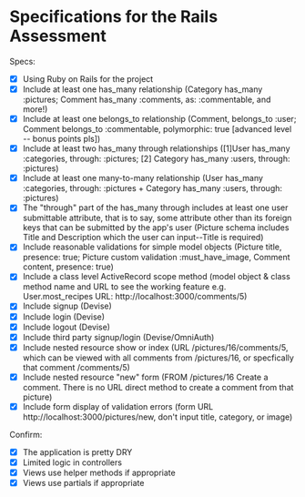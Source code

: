 # Specifications for the Rails Assessment

Specs:
- [x] Using Ruby on Rails for the project
- [X] Include at least one has_many relationship (Category has_many :pictures; Comment has_many :comments, as: :commentable, and more!) 
- [X] Include at least one belongs_to relationship (Comment, belongs_to :user; Comment belongs_to :commentable, polymorphic: true [advanced level -- bonus points pls])
- [X] Include at least two has_many through relationships ([1]User has_many :categories, through: :pictures; [2] Category has_many :users, through: :pictures)
- [X] Include at least one many-to-many relationship (User has_many :categories, through: :pictures + Category has_many :users, through: :pictures)
- [X] The "through" part of the has_many through includes at least one user submittable attribute, that is to say, some attribute other than its foreign keys that can be submitted by the app's user (Picture schema includes Title and Description which the user can input--Title is required)
- [X] Include reasonable validations for simple model objects (Picture title, presence: true; Picture custom validation :must_have_image, Comment content, presence: true)
- [X] Include a class level ActiveRecord scope method (model object & class method name and URL to see the working feature e.g. User.most_recipes URL: http://localhost:3000/comments/5)
- [X] Include signup (Devise)
- [X] Include login (Devise)
- [X] Include logout (Devise)
- [X] Include third party signup/login (Devise/OmniAuth)
- [X] Include nested resource show or index (URL /pictures/16/comments/5, which can be viewed with all comments from /pictures/16, or specfically that comment /comments/5)
- [X] Include nested resource "new" form (FROM /pictures/16 Create a comment. There is no URL direct method to create a comment from that picture)
- [X] Include form display of validation errors (form URL http://localhost:3000/pictures/new, don't input title, category, or image)

Confirm:
- [X] The application is pretty DRY
- [X] Limited logic in controllers
- [X] Views use helper methods if appropriate
- [X] Views use partials if appropriate
